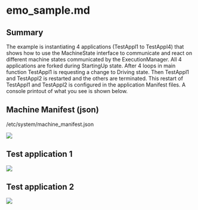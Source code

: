 # emo_sample.md

## Summary
The example is instantiating 4 applications (TestAppl1 to TestAppl4) that shows how to use the MachineState interface to communicate and react on different machine states communicated by the ExecutionManager. All 4 applications are forked during StartingUp state. After 4 loops in main function TestAppl1 is requesting a change to Driving state. Then TestAppl1 and TestAppl2 is restarted and the others are terminated. This restart of TestAppl1 and TestAppl2 is configured in the application Manifest files. A console printout of what you see is shown below.

## Machine Manifest (json)
/etc/system/machine_manifest.json

![](machine.gif)

## Test application 1
![](1.gif)

## Test application 2
![](2.gif)
